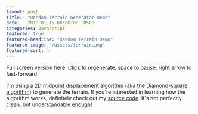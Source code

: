 ```yaml
---
layout: post
title:  "Random Terrain Generator Demo"
date:   2018-01-15 00:00:00 -0500
categories: Javascript
featured: true
featured-headline: "Random Terrain Demo"
featured-image: "/assets/terrain.png"
featured-sort: 4
---
```


Full screen version [here](/terrain/). Click to regenerate, space to pause, right arrow to fast-forward.

<script type="text/javascript" src="/terrain/jquery-3.2.1.slim.min.js"></script>
<script type="text/javascript" src="/terrain/terrain.js"></script>
<div class='image-container'>
<canvas id="terrain" width="100" height="100" style="width: 100%; height: 400px; cursor: pointer; border-radius: 3px" moz-opaque></canvas>
</div>

I'm using a 2D midpoint displacement algorithm (aka the [Diamond-square algorithm](https://en.wikipedia.org/wiki/Diamond-square_algorithm)) to generate the terrain. If you're interested in learning how the algorithm works, definitely check out my [source code](https://github.com/epbarger/terrain/blob/master/terrain.js#L58). It's not perfectly clean, but understandable enough!
